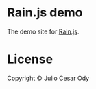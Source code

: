 # Rain.js demo

The demo site for [Rain.js](https://github.com/juliocesar/rain.js).

# License

Copyright © Julio Cesar Ody